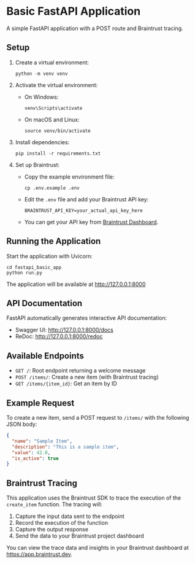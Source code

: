 # Basic FastAPI Application

A simple FastAPI application with a POST route and Braintrust tracing.

## Setup

1. Create a virtual environment:
   ```
   python -m venv venv
   ```

2. Activate the virtual environment:
   - On Windows:
     ```
     venv\Scripts\activate
     ```
   - On macOS and Linux:
     ```
     source venv/bin/activate
     ```

3. Install dependencies:
   ```
   pip install -r requirements.txt
   ```

4. Set up Braintrust:
   - Copy the example environment file:
     ```
     cp .env.example .env
     ```
   - Edit the `.env` file and add your Braintrust API key:
     ```
     BRAINTRUST_API_KEY=your_actual_api_key_here
     ```
   - You can get your API key from [Braintrust Dashboard](https://www.braintrust.dev/).

## Running the Application

Start the application with Uvicorn:

```
cd fastapi_basic_app
python run.py
```

The application will be available at http://127.0.0.1:8000

## API Documentation

FastAPI automatically generates interactive API documentation:

- Swagger UI: http://127.0.0.1:8000/docs
- ReDoc: http://127.0.0.1:8000/redoc

## Available Endpoints

- `GET /`: Root endpoint returning a welcome message
- `POST /items/`: Create a new item (with Braintrust tracing)
- `GET /items/{item_id}`: Get an item by ID

## Example Request

To create a new item, send a POST request to `/items/` with the following JSON body:

```json
{
  "name": "Sample Item",
  "description": "This is a sample item",
  "value": 42.0,
  "is_active": true
}
```

## Braintrust Tracing

This application uses the Braintrust SDK to trace the execution of the `create_item` function. 
The tracing will:

1. Capture the input data sent to the endpoint
2. Record the execution of the function
3. Capture the output response
4. Send the data to your Braintrust project dashboard

You can view the trace data and insights in your Braintrust dashboard at https://app.braintrust.dev. 